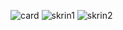 ![card](https://github.com/RijiRe/Tutorial/assets/151050144/5330f79f-4abe-4f06-ae7b-25f164020ff8)
![skrin1](https://github.com/RijiRe/Tutorial/assets/151050144/21fc786a-cec5-4700-855d-7e9b34dbeb2e)
![skrin2](https://github.com/RijiRe/Tutorial/assets/151050144/d70ff068-0237-4c50-a150-cf4d994f8708)
